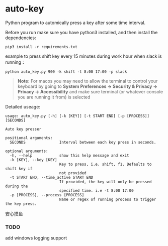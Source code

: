 # auto-key
Python program to automically press a key after some time interval.

Before you run make sure you have python3 installed, and then install the dependencies:

`pip3 install -r requirements.txt`

example to press shift key every 15 minutes during work hour when slack is running：

`python auto_key.py 900 -k shift -t 8:00 17:00 -p slack`

>**Note:** For macos you may need to allow the terminal to control your keyboard by going to **System Preferences -> Security & Privacy -> Privacy -> Accessibility** and make sure terminal (or whatever console you are running it from) is selected

Detailed useage:

```
usage: auto_key.py [-h] [-k [KEY]] [-t START END] [-p [PROCESS]] [SECONDS]

Auto key presser

positional arguments:
  SECONDS               Interval between each key press in seconds.

optional arguments:
  -h, --help            show this help message and exit
  -k [KEY], --key [KEY]
                        Key to press, i.e. shift, f1. Defaults to shift key if
                        not provided
  -t START END, --time_active START END
                        If provided, the key will only be pressed during the
                        specified time. i.e -t 8:00 17:00
  -p [PROCESS], --process [PROCESS]
                        Name or regex of running process to trigger the key press.
```

安心摸鱼

### TODO
add windows logging support
